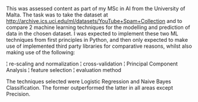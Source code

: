 This was assessed content as part of my MSc in AI from the University of Malta.
The task was to take the dataset at http://archive.ics.uci.edu/ml/datasets/YouTube+Spam+Collection and to compare 2 machine learning techniques for the modelling and prediction of data in the chosen dataset.
I was expected to implement these two ML techniques from first principles in Python, and then only expected
to make use of implemented third party libraries for comparative reasons, whilst also making use of the following:

¦ re-scaling and normalization
¦ cross-validation
¦ Principal Component Analysis
¦ feature selection
¦ evaluation method

The techniques selected were Logistic Regression and Naive Bayes Classification. The former outperformed the latter in all areas except Precision.

